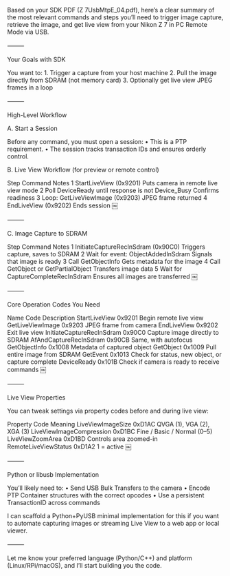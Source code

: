 Based on your SDK PDF (Z 7UsbMtpE_04.pdf), here’s a clear summary of the most relevant commands and steps you’ll need to trigger image capture, retrieve the image, and get live view from your Nikon Z 7 in PC Remote Mode via USB.

⸻

Your Goals with SDK

You want to:
	1.	Trigger a capture from your host machine
	2.	Pull the image directly from SDRAM (not memory card)
	3.	Optionally get live view JPEG frames in a loop

⸻

High-Level Workflow

A. Start a Session

Before any command, you must open a session:
	•	This is a PTP requirement.
	•	The session tracks transaction IDs and ensures orderly control.

B. Live View Workflow (for preview or remote control)

Step	Command	Notes
1	StartLiveView (0x9201)	Puts camera in remote live view mode
2	Poll DeviceReady until response is not Device_Busy	Confirms readiness
3	Loop: GetLiveViewImage (0x9203)	JPEG frame returned
4	EndLiveView (0x9202)	Ends session  ￼



⸻

C. Image Capture to SDRAM

Step	Command	Notes
1	InitiateCaptureRecInSdram (0x90C0)	Triggers capture, saves to SDRAM
2	Wait for event: ObjectAddedInSdram	Signals that image is ready
3	Call GetObjectInfo	Gets metadata for the image
4	Call GetObject or GetPartialObject	Transfers image data
5	Wait for CaptureCompleteRecInSdram	Ensures all images are transferred  ￼



⸻

Core Operation Codes You Need

Name	Code	Description
StartLiveView	0x9201	Begin remote live view
GetLiveViewImage	0x9203	JPEG frame from camera
EndLiveView	0x9202	Exit live view
InitiateCaptureRecInSdram	0x90C0	Capture image directly to SDRAM
AfAndCaptureRecInSdram	0x90CB	Same, with autofocus
GetObjectInfo	0x1008	Metadata of captured object
GetObject	0x1009	Pull entire image from SDRAM
GetEvent	0x1013	Check for status, new object, or capture complete
DeviceReady	0x101B	Check if camera is ready to receive commands  ￼



⸻

Live View Properties

You can tweak settings via property codes before and during live view:

Property	Code	Meaning
LiveViewImageSize	0xD1AC	QVGA (1), VGA (2), XGA (3)
LiveViewImageCompression	0xD1BC	Fine / Basic / Normal (0–5)
LiveViewZoomArea	0xD1BD	Controls area zoomed-in
RemoteLiveViewStatus	0xD1A2	1 = active  ￼



⸻

Python or libusb Implementation

You’ll likely need to:
	•	Send USB Bulk Transfers to the camera
	•	Encode PTP Container structures with the correct opcodes
	•	Use a persistent TransactionID across commands

I can scaffold a Python+PyUSB minimal implementation for this if you want to automate capturing images or streaming Live View to a web app or local viewer.

⸻

Let me know your preferred language (Python/C++) and platform (Linux/RPi/macOS), and I’ll start building you the code.